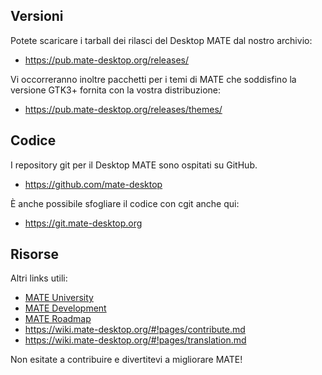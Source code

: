 <!--
.. link:
.. description:
.. tags: Development
.. date: 2011-12-05 12:00:30
.. title: Sviluppo
.. slug: development
-->

## Versioni

Potete scaricare i tarball dei rilasci del Desktop MATE dal nostro archivio:

  * <https://pub.mate-desktop.org/releases/>

Vi occorreranno inoltre pacchetti per i temi di MATE che soddisfino la versione GTK3+ fornita con la vostra distribuzione:

  * <https://pub.mate-desktop.org/releases/themes/>

## Codice

I repository git per il Desktop MATE sono ospitati su GitHub.

  * <https://github.com/mate-desktop>

È anche possibile sfogliare il codice con cgit anche qui:

  * <https://git.mate-desktop.org>

## Risorse

 Altri links utili:

  * [MATE University](/blog/2013-03-12-mate-university/)
  * [MATE Development](https://wiki.mate-desktop.org/#!pages/dev-doc.md)
  * [MATE Roadmap](https://wiki.mate-desktop.org/#!pages/roadmap.md)
  * <https://wiki.mate-desktop.org/#!pages/contribute.md>
  * <https://wiki.mate-desktop.org/#!pages/translation.md>

Non esitate a contribuire e divertitevi a migliorare MATE!
